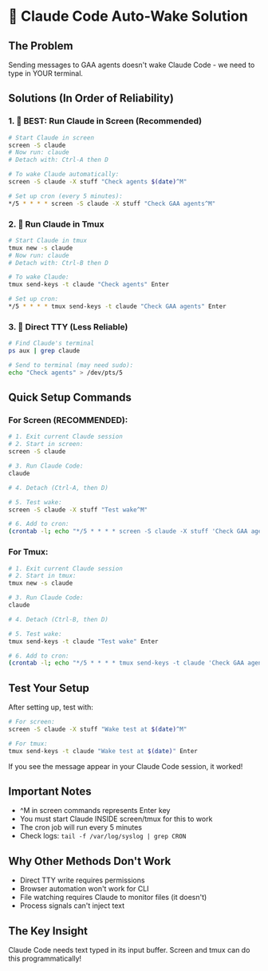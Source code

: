 # 🚨 Claude Code Auto-Wake Solution

## The Problem
Sending messages to GAA agents doesn't wake Claude Code - we need to type in YOUR terminal.

## Solutions (In Order of Reliability)

### 1. 🥇 BEST: Run Claude in Screen (Recommended)
```bash
# Start Claude in screen
screen -S claude
# Now run: claude
# Detach with: Ctrl-A then D

# To wake Claude automatically:
screen -S claude -X stuff "Check agents $(date)^M"

# Set up cron (every 5 minutes):
*/5 * * * * screen -S claude -X stuff "Check GAA agents^M"
```

### 2. 🥈 Run Claude in Tmux
```bash
# Start Claude in tmux
tmux new -s claude
# Now run: claude
# Detach with: Ctrl-B then D

# To wake Claude:
tmux send-keys -t claude "Check agents" Enter

# Set up cron:
*/5 * * * * tmux send-keys -t claude "Check GAA agents" Enter
```

### 3. 🥉 Direct TTY (Less Reliable)
```bash
# Find Claude's terminal
ps aux | grep claude

# Send to terminal (may need sudo):
echo "Check agents" > /dev/pts/5
```

## Quick Setup Commands

### For Screen (RECOMMENDED):
```bash
# 1. Exit current Claude session
# 2. Start in screen:
screen -S claude

# 3. Run Claude Code:
claude

# 4. Detach (Ctrl-A, then D)

# 5. Test wake:
screen -S claude -X stuff "Test wake^M"

# 6. Add to cron:
(crontab -l; echo "*/5 * * * * screen -S claude -X stuff 'Check GAA agents - Loop status^M'") | crontab -
```

### For Tmux:
```bash
# 1. Exit current Claude session
# 2. Start in tmux:
tmux new -s claude

# 3. Run Claude Code:
claude

# 4. Detach (Ctrl-B, then D)

# 5. Test wake:
tmux send-keys -t claude "Test wake" Enter

# 6. Add to cron:
(crontab -l; echo "*/5 * * * * tmux send-keys -t claude 'Check GAA agents' Enter") | crontab -
```

## Test Your Setup
After setting up, test with:
```bash
# For screen:
screen -S claude -X stuff "Wake test at $(date)^M"

# For tmux:
tmux send-keys -t claude "Wake test at $(date)" Enter
```

If you see the message appear in your Claude Code session, it worked!

## Important Notes
- ^M in screen commands represents Enter key
- You must start Claude INSIDE screen/tmux for this to work
- The cron job will run every 5 minutes
- Check logs: `tail -f /var/log/syslog | grep CRON`

## Why Other Methods Don't Work
- Direct TTY write requires permissions
- Browser automation won't work for CLI
- File watching requires Claude to monitor files (it doesn't)
- Process signals can't inject text

## The Key Insight
Claude Code needs text typed in its input buffer. Screen and tmux can do this programmatically!